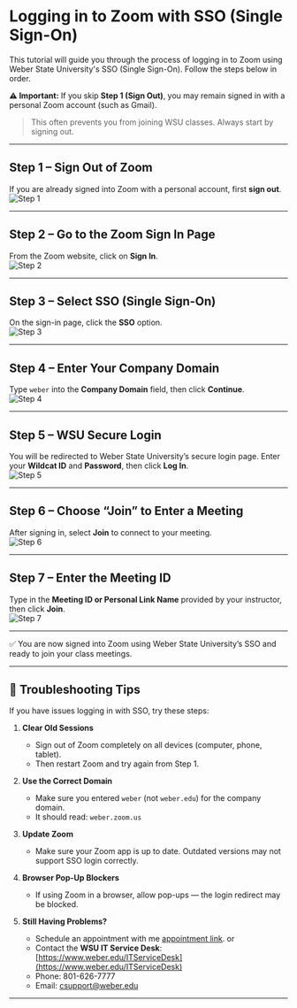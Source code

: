 # Logging in to Zoom with SSO (Single Sign-On)

This tutorial will guide you through the process of logging in to Zoom using Weber State University's SSO (Single Sign-On). Follow the steps below in order.

**⚠️ Important:** If you skip **Step 1 (Sign Out)**, you may remain signed in with a personal Zoom account (such as Gmail).  
> This often prevents you from joining WSU classes. Always start by signing out.

---

## Step 1 – Sign Out of Zoom
If you are already signed into Zoom with a personal account, first **sign out**.  
![Step 1](images/01.png)

---

## Step 2 – Go to the Zoom Sign In Page
From the Zoom website, click on **Sign In**.  
![Step 2](images/02.png)

---

## Step 3 – Select SSO (Single Sign-On)
On the sign-in page, click the **SSO** option.  
![Step 3](images/03.png)

---

## Step 4 – Enter Your Company Domain
Type `weber` into the **Company Domain** field, then click **Continue**.  
![Step 4](images/04.png)

---

## Step 5 – WSU Secure Login
You will be redirected to Weber State University’s secure login page. Enter your **Wildcat ID** and **Password**, then click **Log In**.  
![Step 5](images/05.png)

---

## Step 6 – Choose “Join” to Enter a Meeting
After signing in, select **Join** to connect to your meeting.  
![Step 6](images/06.png)

---

## Step 7 – Enter the Meeting ID
Type in the **Meeting ID or Personal Link Name** provided by your instructor, then click **Join**.  
![Step 7](images/07.png)

---

✅ You are now signed into Zoom using Weber State University’s SSO and ready to join your class meetings.

---

## 🔧 Troubleshooting Tips

If you have issues logging in with SSO, try these steps:

1. **Clear Old Sessions**  
   - Sign out of Zoom completely on all devices (computer, phone, tablet).  
   - Then restart Zoom and try again from Step 1.

2. **Use the Correct Domain**  
   - Make sure you entered `weber` (not `weber.edu`) for the company domain.  
   - It should read: `weber.zoom.us`

3. **Update Zoom**  
   - Make sure your Zoom app is up to date. Outdated versions may not support SSO login correctly.

4. **Browser Pop-Up Blockers**  
   - If using Zoom in a browser, allow pop-ups — the login redirect may be blocked.

5. **Still Having Problems?**  
   - Schedule an appointment with me [appointment link](https://calendar.google.com/calendar/u/0/appointments/schedules/AcZssZ2ZxOHd88y9dR5ZmI1YgcfcnhVGj2lfXlknmyVUPbRtVoTjHj3OJbIADiaxM2RC9pGFkeTWF6CK?gv=true).
     or  
   - Contact the **WSU IT Service Desk**: [https://www.weber.edu/ITServiceDesk](https://www.weber.edu/ITServiceDesk)  
   - Phone: 801-626-7777  
   - Email: csupport@weber.edu  

---
